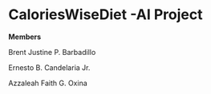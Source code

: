 # CaloriesWiseDiet -AI Project 
**Members**

Brent Justine P. Barbadillo

Ernesto B. Candelaria Jr.

Azzaleah Faith G. Oxina
